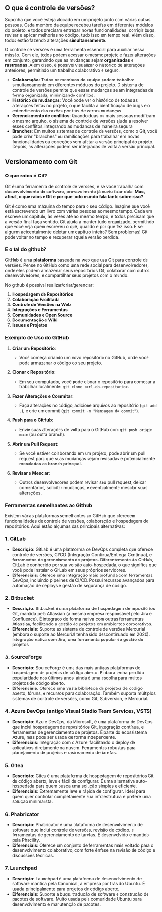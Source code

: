 ## O que é controle de versões?

Suponha que você esteja alocado em um projeto junto com várias outras pessoas. Cada membro da equipe recebeu tarefas em diferentes módulos do projeto, e todos precisam entregar novas funcionalidades, corrigir bugs, revisar e aplicar melhorias no código, tudo isso em tempo real. Além disso, todos estão fazendo alterações **simultaneamente**.

O controle de versões é uma ferramenta essencial para auxiliar nessa missão. Com ele, todos podem acessar o mesmo projeto e fazer alterações em conjunto, garantindo que as mudanças sejam **organizadas** e **rastreadas**. Além disso, é possível visualizar o histórico de alterações anteriores, permitindo um trabalho colaborativo e seguro.

- **Colaboração**: Todos os membros da equipe podem trabalhar simultaneamente em diferentes módulos do projeto. O sistema de controle de versões permite que essas mudanças sejam integradas de forma organizada, minimizando conflitos.
- **Histórico de mudanças**: Você pode ver o histórico de todas as alterações feitas no projeto, o que facilita a identificação de bugs e o entendimento das razões por trás de certas mudanças.
- **Gerenciamento de conflitos**: Quando duas ou mais pessoas modificam o mesmo arquivo, o sistema de controle de versões ajuda a resolver esses conflitos, integrando as mudanças de maneira segura.
- **Branches**: Em muitos sistemas de controle de versões, como o Git, você pode criar "branches" ou ramificações para trabalhar em novas funcionalidades ou correções sem afetar a versão principal do projeto. Depois, as alterações podem ser integradas de volta à versão principal.

## Versionamento com Git
### O que raios é Git?

Git é uma ferramenta de controle de versões, e se você trabalha com desenvolvimento de software, provavelmente já ouviu falar dela. **Mas, afinal, o que raios é Git e por que todo mundo fala tanto sobre isso?**

Git é como uma máquina do tempo para o seu código. Imagine que você está escrevendo um livro com várias pessoas ao mesmo tempo. Cada um escreve um capítulo, às vezes até ao mesmo tempo, e todos precisam que a versão final faça sentido. Git ajuda a manter tudo organizado, permitindo que você veja quem escreveu o quê, quando e por que fez isso. E se alguém acidentalmente deletar um capítulo inteiro? Sem problemas! Git pode voltar no tempo e recuperar aquela versão perdida.

### E o tal do github?

GitHub é uma **plataforma** baseada na web que usa Git para controle de versões. Pense no GitHub como uma rede social para desenvolvedores, onde eles podem armazenar seus repositórios Git, colaborar com outros desenvolvedores, e compartilhar seus projetos com o mundo.

No github é possível realizar/criar/gerenciar:

1. **Hospedagem de Repositórios**
2. **Colaboração Facilitada**
3. **Controle de Versões na Web**
4. **Integrações e Ferramentas**
5. **Comunidades e Open Source**
6. **Documentação e Wiki**
7. **Issues e Projetos**

### Exemplo de Uso do GitHub

1. **Criar um Repositório**:
    
    - Você começa criando um novo repositório no GitHub, onde você pode armazenar o código do seu projeto.
2. **Clonar o Repositório**:
    
    - Em seu computador, você pode clonar o repositório para começar a trabalhar localmente: `git clone <url-do-repositorio>`.
3. **Fazer Alterações e Commitar**:
    
    - Faça alterações no código, adicione arquivos ao repositório (`git add .`), e crie um commit (`git commit -m "Mensagem do commit"`).
4. **Push para o GitHub**:
    
    - Envie suas alterações de volta para o GitHub com `git push origin main` (ou outra branch).
5. **Abrir um Pull Request**:
    
    - Se você estiver colaborando em um projeto, pode abrir um pull request para que suas mudanças sejam revisadas e potencialmente mescladas ao branch principal.
6. **Revisar e Mesclar**:
    
    - Outros desenvolvedores podem revisar seu pull request, deixar comentários, solicitar mudanças, e eventualmente mesclar suas alterações.

### Ferramentas semelhantes ao Github
Existem várias plataformas semelhantes ao GitHub que oferecem funcionalidades de controle de versões, colaboração e hospedagem de repositórios. Aqui estão algumas das principais alternativas:

### 1. **GitLab**

- **Descrição**: GitLab é uma plataforma de DevOps completa que oferece controle de versões, CI/CD (Integração Contínua/Entrega Contínua), e ferramentas de gerenciamento de projetos. Diferentemente do GitHub, GitLab é conhecido por sua versão auto-hospedada, o que significa que você pode instalar o GitLab em seus próprios servidores.
- **Diferenciais**: Oferece uma integração mais profunda com ferramentas DevOps, incluindo pipelines de CI/CD. Possui recursos avançados para automação de deploys e gestão de segurança de código.

### 2. **Bitbucket**

- **Descrição**: Bitbucket é uma plataforma de hospedagem de repositórios Git, mantida pela Atlassian (a mesma empresa responsável pelo Jira e Confluence). É integrado de forma nativa com outras ferramentas Atlassian, facilitando a gestão de projetos em ambientes corporativos.
- **Diferenciais**: Suporte ao sistema de controle de versões Mercurial (embora o suporte ao Mercurial tenha sido descontinuado em 2020). Integração nativa com Jira, uma ferramenta popular de gestão de projetos.

### 3. **SourceForge**

- **Descrição**: SourceForge é uma das mais antigas plataformas de hospedagem de projetos de código aberto. Embora tenha perdido popularidade nos últimos anos, ainda é uma escolha para muitos projetos de código aberto.
- **Diferenciais**: Oferece uma vasta biblioteca de projetos de código aberto, fóruns, e recursos para colaboração. Também suporta múltiplos sistemas de controle de versões, como Git, Subversion, e Mercurial.

### 4. **Azure DevOps (antigo Visual Studio Team Services, VSTS)**

- **Descrição**: Azure DevOps, da Microsoft, é uma plataforma de DevOps que inclui hospedagem de repositórios Git, integração contínua, e ferramentas de gerenciamento de projetos. É parte do ecossistema Azure, mas pode ser usada de forma independente.
- **Diferenciais**: Integração com o Azure, facilitando o deploy de aplicativos diretamente na nuvem. Ferramentas robustas para planejamento de projetos e rastreamento de tarefas.

### 5. **Gitea**

- **Descrição**: Gitea é uma plataforma de hospedagem de repositórios Git de código aberto, leve e fácil de configurar. É uma alternativa auto-hospedada para quem busca uma solução simples e eficiente.
- **Diferenciais**: Extremamente leve e rápida de configurar. Ideal para quem quer controlar completamente sua infraestrutura e prefere uma solução minimalista.

### 6. **Phabricator**

- **Descrição**: Phabricator é uma plataforma de desenvolvimento de software que inclui controle de versões, revisão de código, e ferramentas de gerenciamento de tarefas. É desenvolvido e mantido pela Phacility.
- **Diferenciais**: Oferece um conjunto de ferramentas mais voltado para o desenvolvimento colaborativo, com forte ênfase na revisão de código e discussões técnicas.

### 7. **Launchpad**

- **Descrição**: Launchpad é uma plataforma de desenvolvimento de software mantida pela Canonical, a empresa por trás do Ubuntu. É usada principalmente para projetos de código aberto.
- **Diferenciais**: Suporte a bugs, tradução de software e construção de pacotes de software. Muito usada pela comunidade Ubuntu para desenvolvimento e manutenção de pacotes.